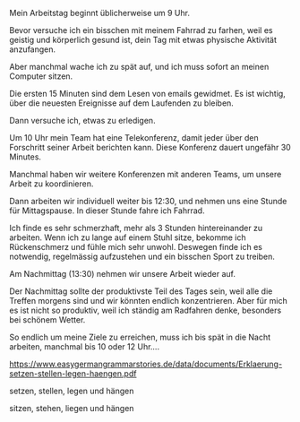 Mein Arbeitstag beginnt üblicherweise um 9 Uhr.

Bevor versuche ich ein bisschen mit meinem Fahrrad zu farhen, 
weil es geistig und körperlich gesund ist, dein Tag
mit etwas physische Aktivität anzufangen.

Aber manchmal wache ich zu spät auf, und ich muss sofort 
an meinen Computer sitzen.

Die ersten 15 Minuten sind dem Lesen von emails gewidmet.
Es ist wichtig, über die neuesten Ereignisse auf dem Laufenden zu bleiben.

Dann versuche ich, etwas zu erledigen.

Um 10 Uhr mein Team hat eine Telekonferenz, damit jeder über den Forschritt seiner Arbeit berichten kann.
Diese Konferenz dauert ungefähr 30 Minutes. 

Manchmal haben wir weitere Konferenzen mit anderen Teams, um unsere Arbeit zu koordinieren.

Dann arbeiten wir individuell weiter bis 12:30, und nehmen uns eine 
 Stunde für Mittagspause. In dieser Stunde fahre ich Fahrrad.

Ich finde es sehr schmerzhaft, mehr als 3 Stunden hintereinander zu arbeiten.
Wenn ich zu lange auf einem Stuhl sitze, bekomme ich Rückenschmerz und fühle mich sehr unwohl.
Deswegen finde ich es notwendig, regelmässig aufzustehen und ein bisschen Sport zu treiben. 

Am Nachmittag (13:30) nehmen wir unsere Arbeit wieder auf.

Der Nachmittag sollte der produktivste Teil des Tages sein,
weil alle die Treffen morgens sind und wir könnten 
endlich konzentrieren. Aber für mich es ist nicht so produktiv,
weil ich ständig am Radfahren denke, besonders bei schönem Wetter.

So endlich um meine Ziele zu erreichen, muss ich bis spät in die Nacht arbeiten, 
manchmal bis 10 oder 12 Uhr....

https://www.easygermangrammarstories.de/data/documents/Erklaerung-setzen-stellen-legen-haengen.pdf

setzen, stellen, legen und hängen

sitzen, stehen, liegen und hängen 

